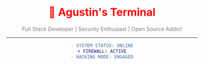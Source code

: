 <div align="center">
  <h1 style="color: red;">👾 Agustin's Terminal</h1>
  <p style="color: gray;">Full Stack Developer | Security Enthusiast | Open Source Addict</p>
</div>

---

<div align="center">

```diff
- SYSTEM STATUS: ONLINE
+ FIREWALL: ACTIVE
- HACKING MODE: ENGAGED
